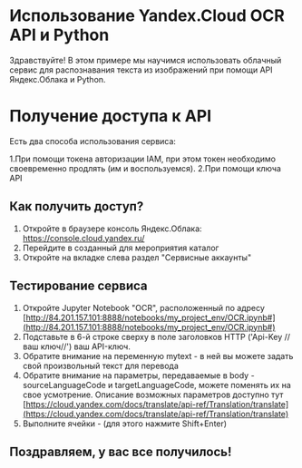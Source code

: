 # Использование Yandex.Cloud OCR API и Python

Здравствуйте! В этом примере мы научимся использовать облачный сервис для распознавания текста из изображений при помощи API Яндекс.Облака и Python.


# Получение доступа к API

Есть два способа использования сервиса:

 1.При помощи токена авторизации IAM,  при этом токен необходимо своевременно продлять (им и воспользуемся).
 2.При помощи ключа API 

## Как получить доступ?

 1. Откройте в браузере консоль Яндекс.Облака: https://console.cloud.yandex.ru/
 2. Перейдите в созданный для мероприятия каталог
 3. Откройте на вкладке слева раздел "Сервисные аккаунты"




## Тестирование сервиса

1. Откройте Jupyter Notebook "OCR", расположенный по адресу [http://84.201.157.101:8888/notebooks/my_project_env/OCR.ipynb#](http://84.201.157.101:8888/notebooks/my_project_env/OCR.ipynb#)
2. Подставьте в 6-й строке сверху в поле заголовков HTTP ('Api-Key //ваш ключ//') ваш API-ключ.
3. Обратите внимание на переменную mytext - в ней вы можете задать свой произвольный текст для перевода
4. Обратите внимание на параметры, передаваемые в body - sourceLanguageCode и targetLanguageCode, можете поменять их на свое усмотрение. Описание возможных параметров доступно тут
[https://cloud.yandex.com/docs/translate/api-ref/Translation/translate](https://cloud.yandex.com/docs/translate/api-ref/Translation/translate)
3. Выполните ячейки - (для этого нажмите Shift+Enter) 
## Поздравляем, у вас все получилось!


```
